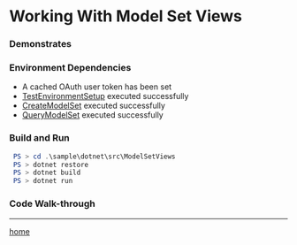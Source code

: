 ﻿# Working With Model Set Views

### Demonstrates


### Environment Dependencies

- A cached OAuth user token has been set
- [TestEnvironmentSetup](../TestEnvironmentSetup/README.md) executed successfully
- [CreateModelSet](../CreateModelSet/README.md) executed successfully
- [QueryModelSet](../QueryModelSet/README.md) executed successfully

### Build and Run

```powershell
 PS > cd .\sample\dotnet\src\ModelSetViews
 PS > dotnet restore
 PS > dotnet build
 PS > dotnet run
```

### Code Walk-through

---
[home](../../../../README.md)